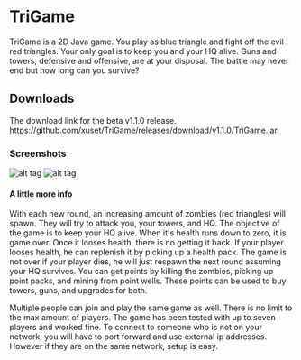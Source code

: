 TriGame
=======
TriGame is a 2D Java game. You play as blue triangle and fight off the evil red triangles. Your only goal is to keep you and your HQ alive. Guns and towers, defensive and offensive, are at your disposal. The battle may never end but how long can you survive? 

Downloads
---------
The download link for the beta v1.1.0 release. https://github.com/xuset/TriGame/releases/download/v1.1.0/TriGame.jar

### Screenshots
![alt tag](https://raw.github.com/xuset/TriGame/master/Screenshot2.png)
![alt tag](https://raw.github.com/xuset/TriGame/master/Screenshot.png)

#### A little more info
With each new round, an increasing amount of zombies (red triangles) will spawn. They will try to attack you, your towers, and HQ. The objective of the game is to keep your HQ alive. When it's health runs down to zero, it is game over. Once it looses health, there is no getting it back. If your player looses health, he can replenish it by picking up a health pack. The game is not over if your player dies, he will just respawn the next round assuming your HQ survives. You can get points by killing the zombies, picking up point packs, and mining from point wells. These points can be used to buy towers, guns, and upgrades for both.

Multiple people can join and play the same game as well. There is no limit to the max amount of players. The game has been tested with up to seven players and worked fine. To connect to someone who is not on your network, you will have to port forward and use external ip addresses. However if they are on the same network, setup is easy.

